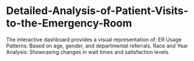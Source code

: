 # Detailed-Analysis-of-Patient-Visits-to-the-Emergency-Room
The interactive dashboard provides a visual representation of: ER Usage Patterns: Based on age, gender, and departmental referrals. Race and Year Analysis: Showcasing changes in wait times and satisfaction levels.
